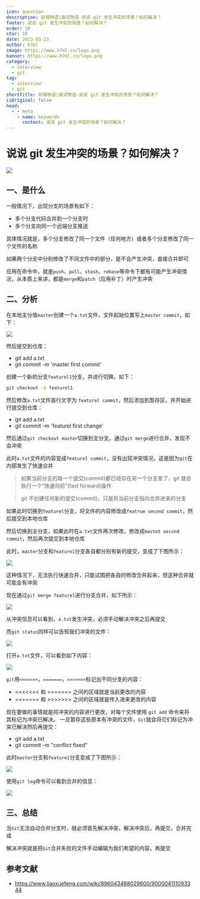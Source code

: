 ```yaml
---
icon: question
description: 前端物语|面试物语-说说 git 发生冲突的场景？如何解决？
footer: 说说 git 发生冲突的场景？如何解决？
order: 10
star: 10
date: 2023-03-23
author: h7ml
image: https://www.h7ml.cn/logo.png
banner: https://www.h7ml.cn/logo.png
category:
  - interview
  - git
tag:
  - interview
  - git
shortTitle: 前端物语|面试物语-说说 git 发生冲突的场景？如何解决？
isOriginal: false
head:
  - - meta
    - name: keywords
      content: 说说 git 发生冲突的场景？如何解决？
---
```


# 说说 git 发生冲突的场景？如何解决？

![](https://static.h7ml.cn/vitepress/assets/images/interview/8aeccc40-fdb3-11eb-bc6f-3f06e1491664.png)

## 一、是什么

一般情况下，出现分支的场景有如下：

- 多个分支代码合并到一个分支时
- 多个分支向同一个远端分支推送

具体情况就是，多个分支修改了同一个文件（任何地方）或者多个分支修改了同一个文件的名称

如果两个分支中分别修改了不同文件中的部分，是不会产生冲突，直接合并即可

应用在命令中，就是`push`、`pull`、`stash`、`rebase`等命令下都有可能产生冲突情况，从本质上来讲，都是`merge`和`patch`（应用补丁）时产生冲突

## 二、分析

在本地主分值`master`创建一个`a.txt`文件，文件起始位置写上`master commit`，如下：

![](https://static.h7ml.cn/vitepress/assets/images/interview/959ade20-fdb3-11eb-991d-334fd31f0201.png)

然后提交到仓库：

- git add a.txt
- git commit -m 'master first commit'

创建一个新的分支`featurel1`分支，并进行切换，如下：

```cmd
git checkout -b featurel1
```

然后修改`a.txt`文件首行文字为 `featurel commit`，然后添加到暂存区，并开始进行提交到仓库：

- git add a.txt
- git commit -m 'featurel first change'

然后通过`git checkout master`切换到主分支，通过`git merge`进行合并，发现不会冲突

此时`a.txt`文件的内容变成`featurel commit`，没有出现冲突情况，这是因为`git`在内部发生了快速合并

> 如果当前分支的每一个提交(commit)都已经存在另一个分支里了，git 就会执行一个“快速向前”(fast forward)操作
>
> git 不创建任何新的提交(commit)，只是将当前分支指向合并进来的分支

如果此时切换到`featurel`分支，将文件的内容修改成`featrue second commit`，然后提交到本地仓库

然后切换到主分支，如果此时在`a.txt`文件再次修改，修改成`mastet second commit`，然后再次提交到本地仓库

此时，`master`分支和`feature1`分支各自都分别有新的提交，变成了下图所示：

![](https://static.h7ml.cn/vitepress/assets/images/interview/a05488c0-fdb3-11eb-991d-334fd31f0201.png)

这种情况下，无法执行快速合并，只能试图把各自的修改合并起来，但这种合并就可能会有冲突

现在通过`git merge featurel`进行分支合并，如下所示：

![](https://static.h7ml.cn/vitepress/assets/images/interview/b0991d90-fdb3-11eb-bc6f-3f06e1491664.png)

从冲突信息可以看到，`a.txt`发生冲突，必须手动解决冲突之后再提交

而`git status`同样可以告知我们冲突的文件：

![](https://static.h7ml.cn/vitepress/assets/images/interview/c5823430-fdb3-11eb-991d-334fd31f0201.png)

打开`a.txt`文件，可以看到如下内容：

![](https://static.h7ml.cn/vitepress/assets/images/interview/ce7a0a90-fdb3-11eb-bc6f-3f06e1491664.png)

`git`用`<<<<<<<`，`=======`，`>>>>>>>`标记出不同分支的内容：

- <<<<<<< 和 ======= 之间的区域就是当前更改的内容
- ======= 和 >>>>>>> 之间的区域就是传入进来更改的内容

现在要做的事情就是将冲突的内容进行更改，对每个文件使用 `git add` 命令来将其标记为冲突已解决。 一旦暂存这些原本有冲突的文件，`Git`就会将它们标记为冲突已解决然后再提交：

- git add a.txt
- git commit -m "conflict fixed"

此时`master`分支和`feature1`分支变成了下图所示：

![](https://static.h7ml.cn/vitepress/assets/images/interview/d7421e60-fdb3-11eb-bc6f-3f06e1491664.png)

使用`git log`命令可以看到合并的信息：

![](https://static.h7ml.cn/vitepress/assets/images/interview/e0dfd1b0-fdb3-11eb-991d-334fd31f0201.png)

## 三、总结

当`Git`无法自动合并分支时，就必须首先解决冲突，解决冲突后，再提交，合并完成

解决冲突就是把`Git`合并失败的文件手动编辑为我们希望的内容，再提交

## 参考文献

- <https://www.liaoxuefeng.com/wiki/896043488029600/900004111093344>
